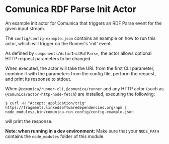 # Comunica RDF Parse Init Actor

An example init actor for Comunica that triggers an RDF Parse event for the given input stream.

The `config/config-example.json` contains an example on how to run this actor,
which will trigger on the Runner's 'init' event.

As defined by `components/ActorInitRdfParse`,
the actor allows optional HTTP request parameters to be changed.

When executed, the actor will take the URL from the first CLI parameter,
combine it with the parameters from the config file,
perform the request, and print its response to stdout.

When `@comunica/runner-cli`, `@comunica/runner`
and any HTTP actor (such as `@comunica/actor-http-node-fetch`) are installed,
executing the following:

```
$ curl -H "Accept: application/trig" https://fragments.linkedsoftwaredependencies.org/npm | node_modules/.bin/comunica-run config/config-example.json
```

will print the response.

**Note: when running in a dev environment:**
Make sure that your `NODE_PATH` contains the `node_modules` folder of this module.
